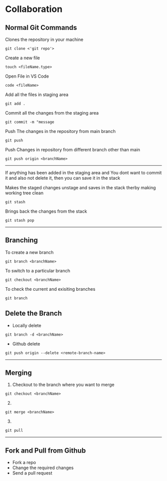 # Collaboration

## Normal Git Commands

Clones the repository in your machine
```
git clone <'git repo'>
```

Create a new file 
```
touch <fileName.type>
```

Open File in VS Code
```
code <fileName>
```

Add all the files in staging area
```
git add .
```

Commit all the changes from the staging area
```
git commit -m "message
```

Push The changes in the repository from main branch
```
git push 
```

Push Changes in repository from different branch other than main
```
git push origin <branchName>
```
---

If anything has been added in the staging area and You dont want to commit it and also not delete it, then you can save it in the stack 

Makes the staged changes unstage and saves in the stack therby making working tree clean
 ```
 git stash
 ```
 
Brings back the changes from the stack
```
git stash pop
```

---

## Branching

To create a new branch
```
git branch <branchName>
```

To switch to a particular branch
```
git checkout <branchName>
 ```

To check the current and exisiting branches
```
git branch
``` 

## Delete the Branch
- Locally delete
```
git branch -d <branchName>
```
  
- Github delete
```
git push origin --delete <remote-branch-name>
```

---
 
## Merging
1. Checkout to the branch where you want to merge
```
git checkout <branchName> 
```

2.
```
git merge <branchName>
```

3. 
```
git pull
```

---
  
## Fork and Pull from Github 

- Fork a repo
- Change the required changes
- Send a pull request
